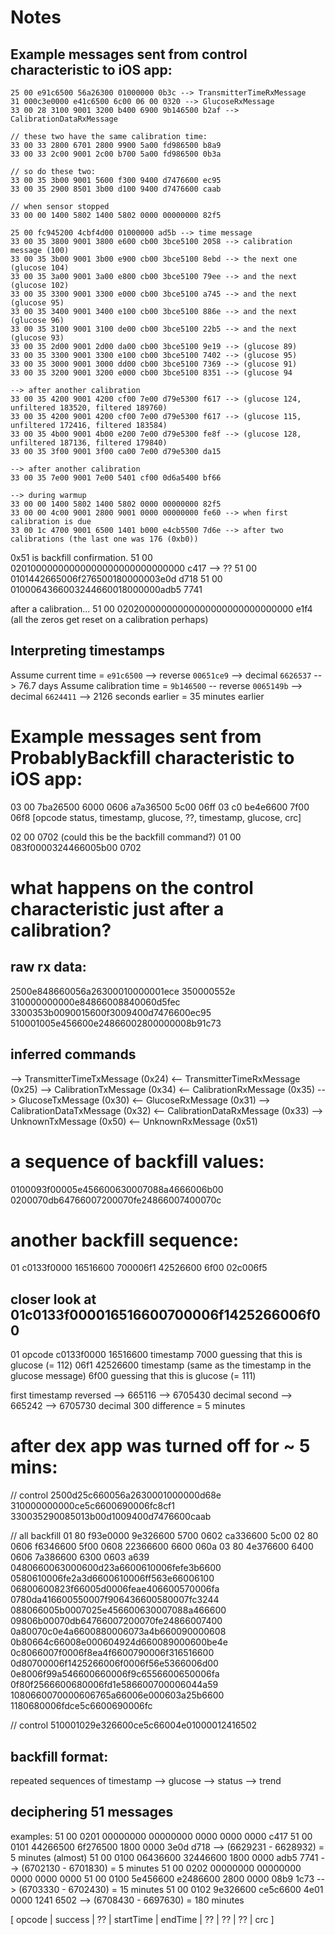 # Notes

## Example messages sent from control characteristic to iOS app:
```
25 00 e91c6500 56a26300 01000000 0b3c --> TransmitterTimeRxMessage
31 000c3e0000 e41c6500 6c00 06 00 0320 --> GlucoseRxMessage
33 00 28 3100 9001 3200 b400 6900 9b146500 b2af --> CalibrationDataRxMessage

// these two have the same calibration time:
33 00 33 2800 6701 2800 9900 5a00 fd986500 b8a9
33 00 33 2c00 9001 2c00 b700 5a00 fd986500 0b3a

// so do these two:
33 00 35 3b00 9001 5600 f300 9400 d7476600 ec95
33 00 35 2900 8501 3b00 d100 9400 d7476600 caab

// when sensor stopped
33 00 00 1400 5802 1400 5802 0000 00000000 82f5

25 00 fc945200 4cbf4d00 01000000 ad5b --> time message
33 00 35 3800 9001 3800 e600 cb00 3bce5100 2058 --> calibration message (100)
33 00 35 3b00 9001 3b00 e900 cb00 3bce5100 8ebd --> the next one (glucose 104)
33 00 35 3a00 9001 3a00 e800 cb00 3bce5100 79ee --> and the next (glucose 102)
33 00 35 3300 9001 3300 e000 cb00 3bce5100 a745 --> and the next (glucose 95)
33 00 35 3400 9001 3400 e100 cb00 3bce5100 886e --> and the next (glucose 96)
33 00 35 3100 9001 3100 de00 cb00 3bce5100 22b5 --> and the next (glucose 93)
33 00 35 2d00 9001 2d00 da00 cb00 3bce5100 9e19 --> (glucose 89)
33 00 35 3300 9001 3300 e100 cb00 3bce5100 7402 --> (glucose 95)
33 00 35 3000 9001 3000 dd00 cb00 3bce5100 7369 --> (glucose 91)
33 00 35 3200 9001 3200 e000 cb00 3bce5100 8351 --> (glucose 94

--> after another calibration
33 00 35 4200 9001 4200 cf00 7e00 d79e5300 f617 --> (glucose 124, unfiltered 183520, filtered 189760)
33 00 35 4200 9001 4200 cf00 7e00 d79e5300 f617 --> (glucose 115, unfiltered 172416, filtered 183584)
33 00 35 4b00 9001 4b00 e200 7e00 d79e5300 fe8f --> (glucose 128, unfiltered 187136, filtered 179840)
33 00 35 3f00 9001 3f00 ca00 7e00 d79e5300 da15

--> after another calibration
33 00 35 7e00 9001 7e00 5401 cf00 0d6a5400 bf66

--> during warmup
33 00 00 1400 5802 1400 5802 0000 00000000 82f5
33 00 00 4c00 9001 2800 9001 0000 00000000 fe60 --> when first calibration is due
33 00 1c 4700 9001 6500 1401 b000 e4cb5500 7d6e --> after two calibrations (the last one was 176 (0xb0))
```
0x51 is backfill confirmation.
51 00 02010000000000000000000000000000 c417 --> ??
51 00 0101442665006f276500180000003e0d d718
51 00 0100064366003244660018000000adb5 7741

after a calibration...
51 00 02020000000000000000000000000000 e1f4 (all the zeros get reset on a calibration perhaps)

## Interpreting timestamps
Assume current time = `e91c6500` --> reverse `00651ce9` --> decimal `6626537` --> 76.7 days
Assume calibration time = `9b146500` -- reverse `0065149b` --> decimal `6624411` --> 2126 seconds earlier = 35 minutes earlier

# Example messages sent from ProbablyBackfill characteristic to iOS app:
03 00 7ba26500 6000 0606 a7a36500 5c00 06ff
03 c0 be4e6600 7f00 06f8
[opcode status, timestamp, glucose, ??, timestamp, glucose, crc]

02 00 0702 (could this be the backfill command?)
01 00 083f0000324466005b00 0702

# what happens on the control characteristic just after a calibration?
## raw rx data:
2500e848660056a26300010000001ece
350000552e
310000000000e84866008840060d5fec
3300353b0090015600f3009400d7476600ec95
510001005e456600e24866002800000008b91c73

## inferred commands
--> TransmitterTimeTxMessage (0x24)
<-- TransmitterTimeRxMessage (0x25)
--> CalibrationTxMessage (0x34)
<-- CalibrationRxMessage (0x35)
--> GlucoseTxMessage (0x30)
<-- GlucoseRxMessage (0x31)
--> CalibrationDataTxMessage (0x32)
<-- CalibrationDataRxMessage (0x33)
--> UnknownTxMessage (0x50)
<-- UnknownRxMessage (0x51)

# a sequence of backfill values:
0100093f00005e456600630007088a4666006b00
0200070db64766007200070fe24866007400070c

# another backfill sequence:
01 c0133f0000 16516600 700006f1 42526600 6f00
02c006f5

## closer look at 01c0133f000016516600700006f1425266006f00
01        opcode
c0133f0000
16516600  timestamp
7000      guessing that this is glucose (= 112)
06f1
42526600  timestamp (same as the timestamp in the glucose message)
6f00      guessing that this is glucose (= 111)

first timestamp reversed --> 665116 --> 6705430 decimal
second                   --> 665242 --> 6705730 decimal
                                            300 difference
                                            = 5 minutes

# after dex app was turned off for ~ 5 mins:
// control
2500d25c660056a2630001000000d68e
310000000000ce5c6600690006fc8cf1
330035290085013b00d1009400d7476600caab

// all backfill
01 80 f93e0000 9e326600 5700 0602 ca336600 5c00
02 80 0606 f6346600 5f00 0608 22366600 6600 060a
03 80 4e376600 6400 0606 7a386600 6300 0603 a639
0480660063000600d23a6600610006fefe3b6600
0580610006fe2a3d6600610006ff563e66006100
06800600823f66005d0006feae406600570006fa
0780da416600550007f906436600580007fc3244
088066005b0007025e456600630007088a466600
09806b00070db64766007200070fe24866007400
0a80070c0e4a6600880006073a4b660090000608
0b80664c66008e000604924d660089000600be4e
0c8066007f0006f8ea4f6600790006f316516600
0d80700006f1425266006f0006f56e5366006d00
0e8006f99a546600660006f9c6556600650006fa
0f80f2566600680006fd1e586600700006044a59
1080660070000606765a66006e000603a25b6600
1180680006fdce5c6600690006fc

// control
510001029e326600ce5c66004e01000012416502

## backfill format:
repeated sequences of timestamp --> glucose --> status --> trend

## deciphering 51 messages
examples:
51 00 0201 00000000 00000000 0000 0000 0000 c417
51 00 0101 44266500 6f276500 1800 0000 3e0d d718 --> (6629231 - 6628932) = 5 minutes (almost)
51 00 0100 06436600 32446600 1800 0000 adb5 7741 --> (6702130 - 6701830) = 5 minutes
51 00 0202 00000000 00000000 0000 0000 0000
51 00 0100 5e456600 e2486600 2800 0000 08b9 1c73 --> (6703330 - 6702430) = 15 minutes
51 00 0102 9e326600 ce5c6600 4e01 0000 1241 6502 --> (6708430 - 6697630) = 180 minutes

[ opcode | success | ?? | startTime | endTime | ?? | ?? | ?? | crc ]
